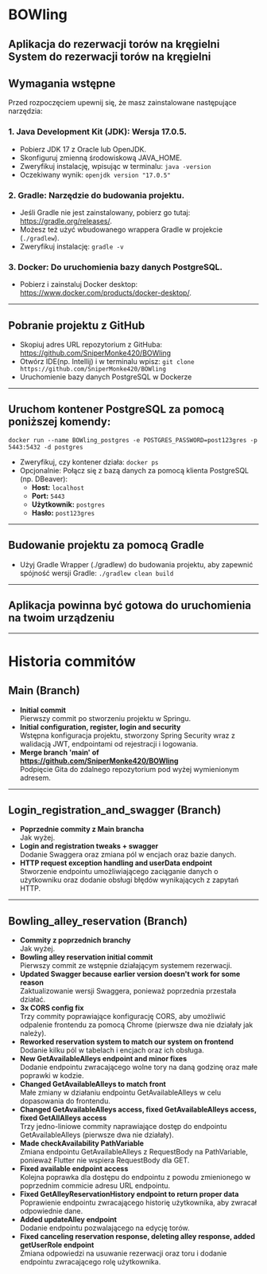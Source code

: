 # BOWling
Aplikacja do rezerwacji torów na kręgielni
System do rezerwacji torów na kręgielni
---
## Wymagania wstępne
Przed rozpoczęciem upewnij się, że masz zainstalowane następujące narzędzia:
### 1. Java Development Kit (JDK): Wersja 17.0.5.
- Pobierz JDK 17 z Oracle lub OpenJDK.
- Skonfiguruj zmienną środowiskową JAVA_HOME.
- Zweryfikuj instalację, wpisując w terminalu:
  `java -version`
- Oczekiwany wynik:
  `openjdk version "17.0.5"`
### 2. Gradle: Narzędzie do budowania projektu.
- Jeśli Gradle nie jest zainstalowany, pobierz go tutaj: https://gradle.org/releases/.
- Możesz też użyć wbudowanego wrappera Gradle w projekcie (`./gradlew`).
- Zweryfikuj instalację: `gradle -v`
### 3. Docker: Do uruchomienia bazy danych PostgreSQL.
- Pobierz i zainstaluj Docker desktop: https://www.docker.com/products/docker-desktop/.
---
## Pobranie projektu z GitHub
- Skopiuj adres URL repozytorium z GitHuba: https://github.com/SniperMonke420/BOWling
- Otwórz IDE(np. Intellij) i w terminalu wpisz: `git clone https://github.com/SniperMonke420/BOWling`
- Uruchomienie bazy danych PostgreSQL w Dockerze
---
## Uruchom kontener PostgreSQL za pomocą poniższej komendy:
`docker run --name BOWling_postgres -e POSTGRES_PASSWORD=post123gres -p 5443:5432 -d postgres`
- Zweryfikuj, czy kontener działa: `docker ps`
- Opcjonalnie: Połącz się z bazą danych za pomocą klienta PostgreSQL (np. DBeaver):
  - **Host:** `localhost`
  - **Port:** `5443`
  - **Użytkownik:** `postgres`
  - **Hasło:** `post123gres`
---
## Budowanie projektu za pomocą Gradle
- Użyj Gradle Wrapper (./gradlew) do budowania projektu, aby zapewnić spójność wersji Gradle:
  `./gradlew clean build`
---

## Aplikacja powinna być gotowa do uruchomienia na twoim urządzeniu

---

# Historia commitów

## Main (Branch)
- **Initial commit**  
  Pierwszy commit po stworzeniu projektu w Springu.
- **Initial configuration, register, login and security**  
  Wstępna konfiguracja projektu, stworzony Spring Security wraz z walidacją JWT, endpointami od rejestracji i logowania.
- **Merge branch 'main' of https://github.com/SniperMonke420/BOWling**  
  Podpięcie Gita do zdalnego repozytorium pod wyżej wymienionym adresem.

---

## Login_registration_and_swagger (Branch)
- **Poprzednie commity z Main brancha**  
  Jak wyżej.
- **Login and registration tweaks + swagger**  
  Dodanie Swaggera oraz zmiana pól w encjach oraz bazie danych.
- **HTTP request exception handling and userData endpoint**  
  Stworzenie endpointu umożliwiającego zaciąganie danych o użytkowniku oraz dodanie obsługi błędów wynikających z zapytań HTTP.

---

## Bowling_alley_reservation (Branch)
- **Commity z poprzednich branchy**  
  Jak wyżej.
- **Bowling alley reservation initial commit**  
  Pierwszy commit ze wstępnie działającym systemem rezerwacji.
- **Updated Swagger because earlier version doesn't work for some reason**  
  Zaktualizowanie wersji Swaggera, ponieważ poprzednia przestała działać.
- **3x CORS config fix**  
  Trzy commity poprawiające konfigurację CORS, aby umożliwić odpalenie frontendu za pomocą Chrome (pierwsze dwa nie działały jak należy).
- **Reworked reservation system to match our system on frontend**  
  Dodanie kilku pól w tabelach i encjach oraz ich obsługa.
- **New GetAvailableAlleys endpoint and minor fixes**  
  Dodanie endpointu zwracającego wolne tory na daną godzinę oraz małe poprawki w kodzie.
- **Changed GetAvailableAlleys to match front**  
  Małe zmiany w działaniu endpointu GetAvailableAlleys w celu dopasowania do frontendu.
- **Changed GetAvailableAlleys access, fixed GetAvailableAlleys access, fixed GetAllAlleys access**  
  Trzy jedno-liniowe commity naprawiające dostęp do endpointu GetAvailableAlleys (pierwsze dwa nie działały).
- **Made checkAvailability PathVariable**  
  Zmiana endpointu GetAvailableAlleys z RequestBody na PathVariable, ponieważ Flutter nie wspiera RequestBody dla GET.
- **Fixed available endpoint access**  
  Kolejna poprawka dla dostępu do endpointu z powodu zmienionego w poprzednim commicie adresu URL endpointu.
- **Fixed GetAlleyReservationHistory endpoint to return proper data**  
  Poprawienie endpointu zwracającego historię użytkownika, aby zwracał odpowiednie dane.
- **Added updateAlley endpoint**  
  Dodanie endpointu pozwalającego na edycję torów.
- **Fixed canceling reservation response, deleting alley response, added getUserRole endpoint**  
  Zmiana odpowiedzi na usuwanie rezerwacji oraz toru i dodanie endpointu zwracającego rolę użytkownika.